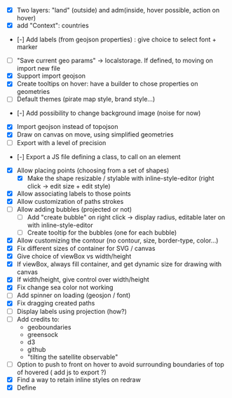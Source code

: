 - [x] Two layers: "land" (outside) and adm(inside, hover possible, action on hover)
- [x] add "Context": countries
- [-] Add labels (from geojson properties) : give choice to select font + marker
- [ ] "Save current geo params" -> localstorage. If defined, to moving on import new file
- [x] Support import geojson
- [x] Create tooltips on hover: have a builder to chose properties on geometries
- [ ] Default themes (pirate map style, brand style...)
- [-] Add possibility to change background image (noise for now)
- [x] Import geojson instead of topojson
- [x] Draw on canvas on move, using simplified geometries
- [ ] Export with a level of precision
- [-] Export a JS file defining a class, to call on an element
- [x] Allow placing points (choosing from a set of shapes)
    - [x] Make the shape resizable / stylable with inline-style-editor (right click -> edit size + edit style)
- [x] Allow associating labels to those points
- [x] Allow customization of paths strokes
- [ ] Allow adding bubbles (projected or not)
    - [ ] Add "create bubble" on right click -> display radius, editable later on with inline-style-editor
    - [ ] Create tooltip for the bubbles (one for each bubble) 
- [x] Allow customizing the contour (no contour, size, border-type, color...)
- [x] Fix different sizes of container for SVG / canvas
- [x] Give choice of viewBox vs width/height
- [x] If viewBox, always fill container, and get dynamic size for drawing with canvas
- [x] If width/height, give control over width/height
- [x] Fix change sea color not working
- [ ] Add spinner on loading (geosjon / font)
- [x] Fix dragging created paths
- [ ] Display labels using projection (how?)
- [ ] Add credits to:
    - geoboundaries
    - greensock
    - d3
    - github
    - "tilting the satellite observable"
- [ ] Option to push to front on hover to avoid surrounding boundaries of top of hovered ( add js to export ?)
- [x] Find a way to retain inline styles on redraw  
- [x] Define <style> in <defs> in SVG directly  
- [ ] Allow for ordering <land> div after/before countries/ADM1. If after, remove <SourceGraphic> from merge filter, otherwise retain it (for stroke)
- [x] Wrap "land" inside an inline <image> tag, inside a separate <svg> for FF performance (and maybe other browsers?)
    - MUCH worse performance on chrome. Tried:
        - Move svg containing <image> on the outside: same
        - Same principle, using <img> tag: same
    - Solution: will-change: opacity + <image>
 - [ ] Instructions: how to tilt / rotate / zoom / drag
 - [ ] Change zoom sensibility according to FOV
 - [ ] Animate object along path
 - [ ] Clip path instead of border-radius, not working for viewBox (will drop)
 - [ ] Add validation on imported data (alpha-3 / shapeName)
 - [ ] Add conversion of final CSS rgb(x y z) => #hex
 - [ ] Format tooltip when containing decimal values